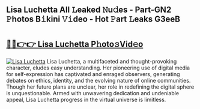## Lisa Luchetta All 𝙻eaked 𝙽u𝚍es - Part-GN2 𝙿hotos B𝚒kini 𝚅𝚒deo - Hot 𝙿art 𝙻eaks G3eeB

# <h2><a href="http://ld3xsyp.urlbe.top/?page=Lisa+Luchetta">🔗🔗👉👉 Lisa Luchetta P𝚑oto𝚜Vid𝚎o</a></h2>

[![Lisa Luchetta](https://i.imgur.com/eBuTRDB.gif)](http://ld3xsyp.urlbe.top/?page=Lisa+Luchetta)
Lisa Luchetta, a multifaceted and thought-provoking character, eludes easy understanding. Her pioneering use of digital media for self-expression has captivated and enraged observers, generating debates on ethics, identity, and the evolving nature of online communities. Though her future plans are unclear, her role in redefining the digital sphere is unquestionable. Armed with unwavering dedication and undeniable appeal, Lisa Luchetta progress in the virtual universe is limitless.
